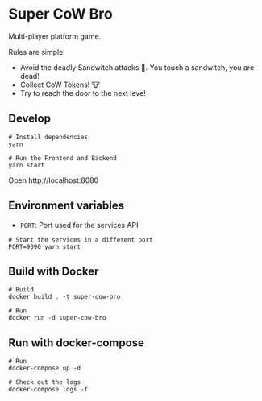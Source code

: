 # Super CoW Bro

Multi-player platform game.

Rules are simple!

- Avoid the deadly Sandwitch attacks 🥪. You touch a sandwitch, you are dead!
- Collect CoW Tokens! 🐮
- Try to reach the door to the next leve!

## Develop

```
# Install dependencies
yarn

# Run the Frontend and Backend
yarn start
```

Open http://localhost:8080

## Environment variables

- `PORT`: Port used for the services API

```
# Start the services in a different port
PORT=9090 yarn start
```

## Build with Docker

```
# Build
docker build . -t super-cow-bro

# Run
docker run -d super-cow-bro
```

## Run with docker-compose

```
# Run
docker-compose up -d

# Check out the logs
docker-compose logs -f
```
